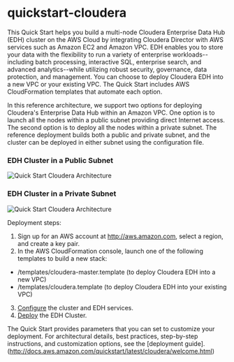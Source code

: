 # quickstart-cloudera

This Quick Start helps you build a multi-node Cloudera Enterprise Data Hub (EDH) cluster on the AWS Cloud by integrating Cloudera Director with AWS services such as Amazon EC2 and Amazon VPC. EDH enables you to store your data with the flexibility to run a variety of enterprise workloads--including batch processing, interactive SQL, enterprise search, and advanced analytics--while utilizing robust security, governance, data protection, and management. You can choose to deploy Cloudera EDH into a new VPC or your existing VPC. The Quick Start includes AWS CloudFormation templates that automate each option. 

In this reference architecture, we support two options for deploying Cloudera's Enterprise Data Hub within an Amazon VPC. One option is to launch all the nodes within a public subnet providing direct Internet access. The second option is to deploy all the nodes within a private subnet. The reference deployment builds both a public and private subnet, and the cluster can be deployed in either subnet using the configuration file.

### EDH Cluster in a Public Subnet

![Quick Start Cloudera Architecture](https://docs.aws.amazon.com/quickstart/latest/cloudera/images/cloudera-public-subnet.png )

### EDH Cluster in a Private Subnet

![Quick Start Cloudera Architecture](https://docs.aws.amazon.com/quickstart/latest/cloudera/images/cloudera-private-subnet.png )

Deployment steps:

1. Sign up for an AWS account at http://aws.amazon.com, select a region, and create a key pair.
2. In the AWS CloudFormation console, launch one of the following templates to build a new stack:
  * /templates/cloudera-master.template (to deploy Cloudera EDH into a new VPC)
  * /templates/cloudera.template (to deploy Cloudera EDH into your existing VPC)
3. [Configure](http://docs.aws.amazon.com/quickstart/latest/cloudera/step3.html) the cluster and EDH services.
4. [Deploy](http://docs.aws.amazon.com/quickstart/latest/cloudera/step4.html) the EDH Cluster.

The Quick Start provides parameters that you can set to customize your deployment. For architectural details, best practices, step-by-step instructions, and customization options, see the [deployment guide].(http://docs.aws.amazon.com/quickstart/latest/cloudera/welcome.html)
